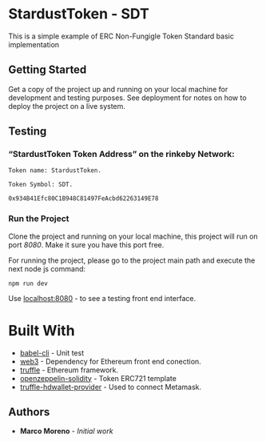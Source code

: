 # StardustToken - SDT

This is a simple example of ERC Non-Fungigle Token Standard basic implementation

## Getting Started

Get a copy of the project up and running on your local machine for development and testing purposes. See deployment for notes on how to deploy the project on a live system.

## Testing
###  “StardustToken Token Address” on the rinkeby Network:
```
Token name: StardustToken.
```
```
Token Symbol: SDT.
```
```
0x934B41Efc80C1B948C81497FeAcbd62263149E78
```

### Run the Project
Clone the project and running on your local machine, this project will run on port *8080*. 
Make it sure you have this port free.

For running the project, please go to the project main path and execute the next node js command:
```
npm run dev
```
Use  [localhost:8080](http://localhost:8080/) - to see a testing front end interface.


# Built With

* [babel-cli](http://expressjs.com/es/4x/api.html) - Unit test
* [web3](https://github.com/Level) - Dependency for Ethereum front end conection.
* [truffle](https://www.npmjs.com/package/crypto-js) - Ethereum framework.
* [openzeppelin-solidity](https://www.npmjs.com/package/string_decoder) - Token ERC721 template
* [truffle-hdwallet-provider](https://github.com/bitcoinjs/bitcoinjs-lib) - Used to connect Metamask.

## Authors
* **Marco Moreno** - *Initial work*
